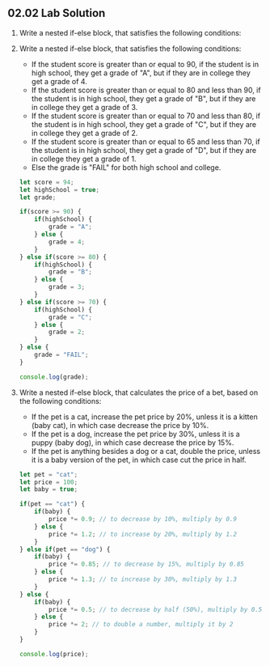 ## 02.02 Lab Solution

1. Write a nested if-else block, that satisfies the following conditions: 

1. Write a nested if-else block, that satisfies the following conditions:

    - If the student score is greater than or equal to 90, if the student is in high school, they get a grade of "A", but if they are in college they get a grade of 4.
    - If the student score is greater than or equal to 80 and less than 90, if the student is in high school, they get a grade of "B", but if they are in college they get a grade of 3.
    - If the student score is greater than or equal to 70 and less than 80, if the student is in high school, they get a grade of "C", but if they are in college they get a grade of 2.
    - If the student score is greater than or equal to 65 and less than 70, if the student is in high school, they get a grade of "D", but if they are in college they get a grade of 1.
    - Else the grade is "FAIL" for both high school and college.

    ```js
    let score = 94;
    let highSchool = true;
    let grade;

    if(score >= 90) {
        if(highSchool) {
            grade = "A";
        } else {
            grade = 4;
        }
    } else if(score >= 80) {
        if(highSchool) {
            grade = "B";
        } else {
            grade = 3;
        }
    } else if(score >= 70) {
        if(highSchool) {
            grade = "C";
        } else {
            grade = 2;
        }
    } else {
        grade = "FAIL";
    }

    console.log(grade);
    ```

2. Write a nested if-else block, that calculates the price of a bet, based on the following conditions:

    - If the pet is a cat, increase the pet price by 20%, unless it is a kitten (baby cat), in which case decrease the price by 10%.
    - If the pet is a dog, increase the pet price by 30%, unless it is a puppy (baby dog), in which case decrease the price by 15%.
    - If the pet is anything besides a dog or a cat, double the price, unless it is a baby version of the pet, in which case cut the price in half.

    ```js
    let pet = "cat";
    let price = 100;
    let baby = true;

    if(pet == "cat") {
        if(baby) {
            price *= 0.9; // to decrease by 10%, multiply by 0.9
        } else {
            price *= 1.2; // to increase by 20%, multiply by 1.2
        }
    } else if(pet == "dog") {
        if(baby) {
            price *= 0.85; // to decrease by 15%, multiply by 0.85
        } else {
            price *= 1.3; // to increase by 30%, multiply by 1.3
        }
    } else {
        if(baby) {
            price *= 0.5; // to decrease by half (50%), multiply by 0.5
        } else {
            price *= 2; // to double a number, multiply it by 2
        }
    }

    console.log(price);
    ```